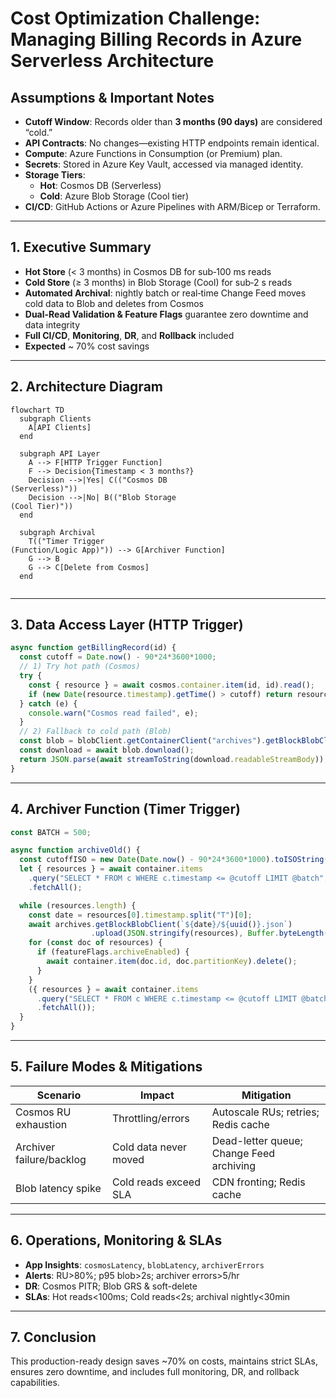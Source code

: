 # Cost Optimization Challenge: Managing Billing Records in Azure Serverless Architecture

## Assumptions & Important Notes
- **Cutoff Window**: Records older than **3 months (90 days)** are considered “cold.”
- **API Contracts**: No changes—existing HTTP endpoints remain identical.
- **Compute**: Azure Functions in Consumption (or Premium) plan.
- **Secrets**: Stored in Azure Key Vault, accessed via managed identity.
- **Storage Tiers**: 
  - **Hot**: Cosmos DB (Serverless)
  - **Cold**: Azure Blob Storage (Cool tier)
- **CI/CD**: GitHub Actions or Azure Pipelines with ARM/Bicep or Terraform.

---

## 1. Executive Summary
- **Hot Store** (< 3 months) in Cosmos DB for sub‑100 ms reads  
- **Cold Store** (≥ 3 months) in Blob Storage (Cool) for sub‑2 s reads  
- **Automated Archival**: nightly batch or real‑time Change Feed moves cold data to Blob and deletes from Cosmos  
- **Dual‑Read Validation & Feature Flags** guarantee zero downtime and data integrity  
- **Full CI/CD**, **Monitoring**, **DR**, and **Rollback** included  
- **Expected** ~ 70% cost savings

---

## 2. Architecture Diagram

```mermaid
flowchart TD
  subgraph Clients
    A[API Clients]
  end

  subgraph API Layer
    A --> F[HTTP Trigger Function]
    F --> Decision{Timestamp < 3 months?}
    Decision -->|Yes| C(("Cosmos DB
(Serverless)"))
    Decision -->|No| B(("Blob Storage
(Cool Tier)"))
  end

  subgraph Archival
    T(("Timer Trigger
(Function/Logic App)")) --> G[Archiver Function]
    G --> B
    G --> C[Delete from Cosmos]
  end
  
```

---

## 3. Data Access Layer (HTTP Trigger)

```js
async function getBillingRecord(id) {
  const cutoff = Date.now() - 90*24*3600*1000;
  // 1) Try hot path (Cosmos)
  try {
    const { resource } = await cosmos.container.item(id, id).read();
    if (new Date(resource.timestamp).getTime() > cutoff) return resource;
  } catch (e) {
    console.warn("Cosmos read failed", e);
  }
  // 2) Fallback to cold path (Blob)
  const blob = blobClient.getContainerClient("archives").getBlockBlobClient(`${id}.json`);
  const download = await blob.download();
  return JSON.parse(await streamToString(download.readableStreamBody));
}
```

---

## 4. Archiver Function (Timer Trigger)

```js
const BATCH = 500;

async function archiveOld() {
  const cutoffISO = new Date(Date.now() - 90*24*3600*1000).toISOString();
  let { resources } = await container.items
    .query("SELECT * FROM c WHERE c.timestamp <= @cutoff LIMIT @batch", { "@cutoff": cutoffISO, "@batch": BATCH })
    .fetchAll();

  while (resources.length) {
    const date = resources[0].timestamp.split("T")[0];
    await archives.getBlockBlobClient(`${date}/${uuid()}.json`)
                  .upload(JSON.stringify(resources), Buffer.byteLength(JSON.stringify(resources)));
    for (const doc of resources) {
      if (featureFlags.archiveEnabled) {
        await container.item(doc.id, doc.partitionKey).delete();
      }
    }
    ({ resources } = await container.items
      .query("SELECT * FROM c WHERE c.timestamp <= @cutoff LIMIT @batch", { "@cutoff": cutoffISO, "@batch": BATCH })
      .fetchAll());
  }
}
```

---

## 5. Failure Modes & Mitigations

| Scenario                   | Impact                         | Mitigation                                 |
|----------------------------|--------------------------------|--------------------------------------------|
| Cosmos RU exhaustion       | Throttling/errors              | Autoscale RUs; retries; Redis cache        |
| Archiver failure/backlog   | Cold data never moved          | Dead-letter queue; Change Feed archiving   |
| Blob latency spike         | Cold reads exceed SLA          | CDN fronting; Redis cache                  |

---

## 6. Operations, Monitoring & SLAs
- **App Insights**: `cosmosLatency`, `blobLatency`, `archiverErrors`  
- **Alerts**: RU>80%; p95 blob>2s; archiver errors>5/hr  
- **DR**: Cosmos PITR; Blob GRS & soft-delete  
- **SLAs**: Hot reads<100ms; Cold reads<2s; archival nightly<30min  

---

## 7. Conclusion
This production-ready design saves ~70% on costs, maintains strict SLAs, ensures zero downtime, and includes full monitoring, DR, and rollback capabilities.
